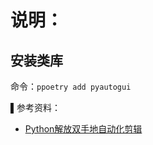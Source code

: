 # 说明：

## 安装类库
命令：`ppoetry add pyautogui`

▌参考资料：

- [Python解放双手地自动化剪辑](http://www.360doc.com/content/21/0701/08/75828054_984603043.shtml#/)
